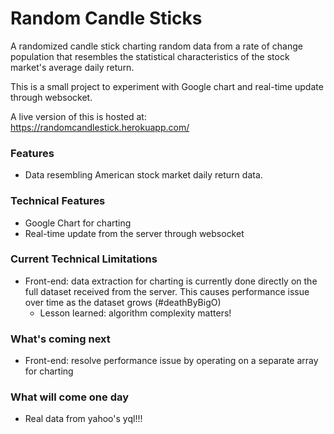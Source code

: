 # Random Candle Sticks

A randomized candle stick charting random data from a rate of change population that resembles the statistical characteristics of the stock market's average daily return.

This is a small project to experiment with Google chart and real-time update through websocket.

A live version of this is hosted at: https://randomcandlestick.herokuapp.com/

### Features
- Data resembling American stock market daily return data.

### Technical Features
- Google Chart for charting
- Real-time update from the server through websocket

### Current Technical Limitations
- Front-end: data extraction for charting is currently done directly on the full dataset received from the server. This causes performance issue over time as the dataset grows (#deathByBigO)
	- Lesson learned: algorithm complexity matters!

### What's coming next
- Front-end: resolve performance issue by operating on a separate array for charting

### What will come one day
- Real data from yahoo's yql!!!


<!-- Alt-H1 -->
<!-- ====== -->

<!-- Alt-H2 -->
<!-- ------ -->
